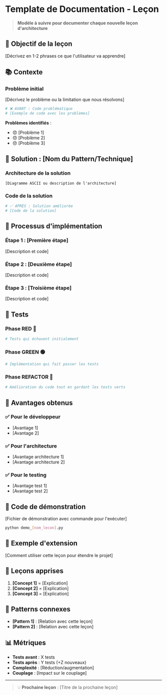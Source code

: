 # Template de Documentation - Leçon

> **Modèle à suivre pour documenter chaque nouvelle leçon d'architecture**

## 🎯 Objectif de la leçon

[Décrivez en 1-2 phrases ce que l'utilisateur va apprendre]

## 📚 Contexte

### Problème initial
[Décrivez le problème ou la limitation que nous résolvons]

```python
# ❌ AVANT : Code problématique
# [Exemple de code avec les problèmes]
```

**Problèmes identifiés** :
- 😞 [Problème 1]
- 😞 [Problème 2]  
- 😞 [Problème 3]

## 🔧 Solution : [Nom du Pattern/Technique]

### Architecture de la solution

```
[Diagramme ASCII ou description de l'architecture]
```

### Code de la solution

```python
# ✅ APRÈS : Solution améliorée
# [Code de la solution]
```

## 🔄 Processus d'implémentation

### Étape 1 : [Première étape]
[Description et code]

### Étape 2 : [Deuxième étape]  
[Description et code]

### Étape 3 : [Troisième étape]
[Description et code]

## 🧪 Tests

### Phase RED 🔴
```python
# Tests qui échouent initialement
```

### Phase GREEN 🟢
```python
# Implémentation qui fait passer les tests
```

### Phase REFACTOR 🔧
```python
# Amélioration du code tout en gardant les tests verts
```

## 🎉 Avantages obtenus

### ✅ Pour le développeur
- [Avantage 1]
- [Avantage 2]

### ✅ Pour l'architecture  
- [Avantage architecture 1]
- [Avantage architecture 2]

### ✅ Pour le testing
- [Avantage test 1]  
- [Avantage test 2]

## 🧪 Code de démonstration

[Fichier de démonstration avec commande pour l'exécuter]

```bash
python demo_[nom_lecon].py
```

## 🚀 Exemple d'extension

[Comment utiliser cette leçon pour étendre le projet]

## 📝 Leçons apprises

1. **[Concept 1]** = [Explication]
2. **[Concept 2]** = [Explication]  
3. **[Concept 3]** = [Explication]

## 🔗 Patterns connexes

- **[Pattern 1]** : [Relation avec cette leçon]
- **[Pattern 2]** : [Relation avec cette leçon]

## 📊 Métriques

- **Tests avant** : X tests
- **Tests après** : Y tests (+Z nouveaux)
- **Complexité** : [Réduction/augmentation]
- **Couplage** : [Impact sur le couplage]

---

> 💡 **Prochaine leçon** : [Titre de la prochaine leçon]
